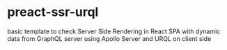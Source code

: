 # preact-ssr-urql
basic template to check Server Side Rendering in React SPA with dynamic data from GraphQL server using Apollo Server and URQL on client side
